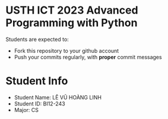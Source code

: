 USTH ICT 2023 Advanced Programming with Python
=====================================================

Students are expected to:
* Fork this repository to your github account
* Push your commits regularly, with **proper** commit messages


Student Info
=========================

* Student Name: LÊ VŨ HOÀNG LINH 
* Student ID: BI12-243
* Major: CS

